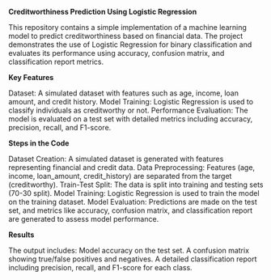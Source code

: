 **Creditworthiness Prediction Using Logistic Regression**

This repository contains a simple implementation of a machine learning model to predict creditworthiness based on financial data. The project demonstrates the use of Logistic Regression for binary classification and evaluates its performance using accuracy, confusion matrix, and classification report metrics.

**Key Features**

Dataset: A simulated dataset with features such as age, income, loan amount, and credit history.
Model Training: Logistic Regression is used to classify individuals as creditworthy or not.
Performance Evaluation: The model is evaluated on a test set with detailed metrics including accuracy, precision, recall, and F1-score.

**Steps in the Code**

Dataset Creation:
A simulated dataset is generated with features representing financial and credit data.
Data Preprocessing:
Features (age, income, loan_amount, credit_history) are separated from the target (creditworthy).
Train-Test Split:
The data is split into training and testing sets (70-30 split).
Model Training:
Logistic Regression is used to train the model on the training dataset.
Model Evaluation:
Predictions are made on the test set, and metrics like accuracy, confusion matrix, and classification report are generated to assess model performance.

**Results**

The output includes:
Model accuracy on the test set.
A confusion matrix showing true/false positives and negatives.
A detailed classification report including precision, recall, and F1-score for each class.
